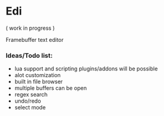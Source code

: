 # Edi

( work in progress )

Framebuffer text editor


### Ideas/Todo list:

- lua support and scripting plugins/addons will be possible
- alot customization
- built in file browser
- multiple buffers can be open
- regex search
- undo/redo
- select mode
